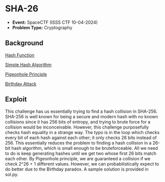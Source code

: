 # SHA-26
* **Event:** SpaceCTF (ISSS CTF 10-04-2024)
* **Problem Type:** Cryptography

## Background
[Hash Function](https://en.wikipedia.org/wiki/Hash_function)

[Simple Hash Algorithm](https://en.wikipedia.org/wiki/SHA-2)

[Pigeonhole Principle](https://en.wikipedia.org/wiki/Pigeonhole_principle)

[Birthday Attack](https://en.wikipedia.org/wiki/Birthday_attack)

## Exploit

This challenge has us essentially trying to find a hash collision in SHA-256. SHA-256 is well known
for being a secure and modern hash with no known collisions since it has 256 bits of entropy, and
trying to brute force for a collision would be inconceivable. However, this challenge purposefully
checks hash equality in a strange way. The typo is in the loop which checks every bit of each hash
against each other; it only checks 26 bits instead of 256. This essentially reduces the problem to
finding a hash collision in a 26-bit hash algorithm, which is small enough to be bruteforceable. All
we need to do is keep generating hashes until we get two whose first 26 bits match each other. By
Pigeonhole principle, we are guaranteed a collision if we check 2^26 + 1 different values. However,
we can probabilistically expect to do better due to the Birthday paradox. A sample solution is
provided in sol.py.